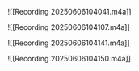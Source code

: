
![[Recording 20250606104041.m4a]]

![[Recording 20250606104107.m4a]]

![[Recording 20250606104141.m4a]]

![[Recording 20250606104150.m4a]]
